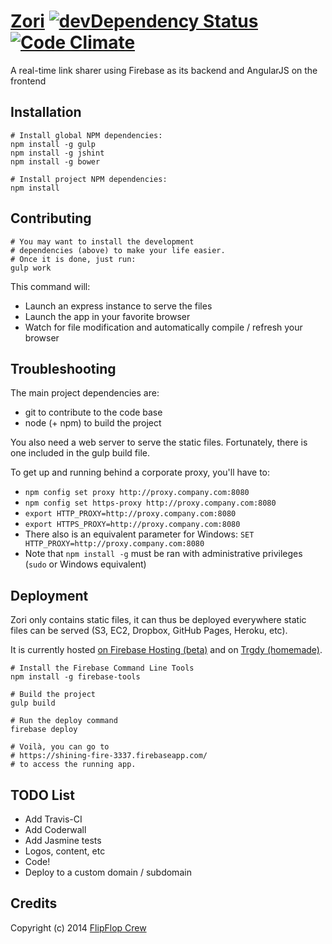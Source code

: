 [Zori](https://shining-fire-3337.firebaseapp.com/) [![devDependency Status](https://david-dm.org/FlipFlopWeekly/zori/dev-status.png)](https://david-dm.org/FlipFlopWeekly/zori#info=devDependencies) [![Code Climate](https://codeclimate.com/github/FlipFlopWeekly/zori.png)](https://codeclimate.com/github/FlipFlopWeekly/zori)
====

A real-time link sharer using Firebase as its backend and AngularJS on the frontend

## Installation
    
    # Install global NPM dependencies:
    npm install -g gulp
    npm install -g jshint
    npm install -g bower

    # Install project NPM dependencies:
    npm install

## Contributing
    
    # You may want to install the development
    # dependencies (above) to make your life easier.
    # Once it is done, just run:
    gulp work

This command will:

- Launch an express instance to serve the files
- Launch the app in your favorite browser
- Watch for file modification and automatically compile / refresh your browser

## Troubleshooting

The main project dependencies are:
- git to contribute to the code base
- node (+ npm) to build the project

You also need a web server to serve the static files. Fortunately, there is one included in the gulp build file.

To get up and running behind a corporate proxy, you'll have to:
- `npm config set proxy http://proxy.company.com:8080`
- `npm config set https-proxy http://proxy.company.com:8080`
- `export HTTP_PROXY=http://proxy.company.com:8080`
- `export HTTPS_PROXY=http://proxy.company.com:8080`
- There also is an equivalent parameter for Windows: `SET HTTP_PROXY=http://proxy.company.com:8080`
- Note that `npm install -g` must be ran with administrative privileges (`sudo` or Windows equivalent)

## Deployment

Zori only contains static files, it can thus be deployed everywhere static files can be served (S3, EC2, Dropbox, GitHub Pages, Heroku, etc).

It is currently hosted [on Firebase Hosting (beta)](https://shining-fire-3337.firebaseapp.com/) and on [Trgdy (homemade)](http://flipflop.trgdy.com/).

    # Install the Firebase Command Line Tools
    npm install -g firebase-tools

    # Build the project
    gulp build

    # Run the deploy command
    firebase deploy

    # Voilà, you can go to
    # https://shining-fire-3337.firebaseapp.com/
    # to access the running app.


## TODO List

- Add Travis-CI
- Add Coderwall
- Add Jasmine tests
- Logos, content, etc
- Code!
- Deploy to a custom domain / subdomain

## Credits

Copyright (c) 2014 [FlipFlop Crew](https://github.com/FlipFlopWeekly)

